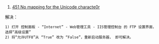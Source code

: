 1. [451 No mapping for the Unicode characte0r](https://blog.csdn.net/kuluzs/article/details/51836416)

解决：

    1) 打开 控制面板 - “Internet” - Web管理工具 - IIS管理控制台 的 FTP 设置界面，选择“高级设置”
    2) 将“允许UTF8”从 “True” 改为 “False”，重新启动服务器， 即可解决。